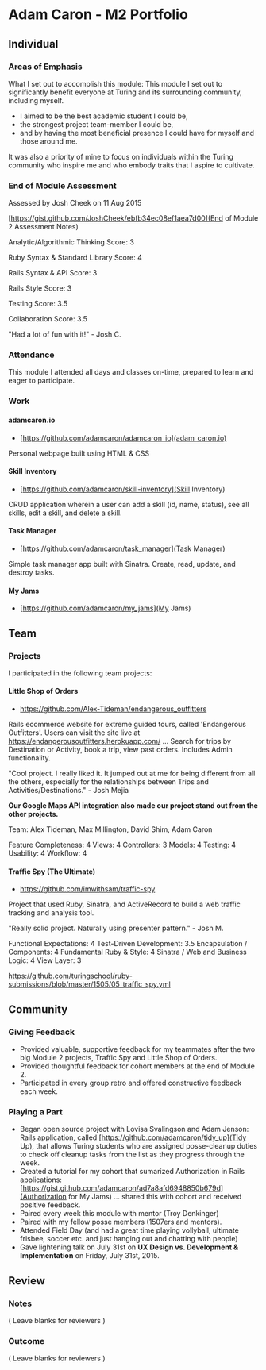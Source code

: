 # Adam Caron - M2 Portfolio

## Individual

### Areas of Emphasis

What I set out to accomplish this module:
This module I set out to significantly benefit everyone at Turing and its surrounding community, including myself.
 - I aimed to be the best academic student I could be,
 - the strongest project team-member I could be,
 - and by having the most beneficial presence I could have for myself and those around me.

 It was also a priority of mine to focus on individuals within the Turing community who inspire me and who embody traits that I aspire to cultivate.

### End of Module Assessment

Assessed by Josh Cheek on 11 Aug 2015

[https://gist.github.com/JoshCheek/ebfb34ec08ef1aea7d00](End of Module 2 Assessment Notes)

Analytic/Algorithmic Thinking
Score: 3

Ruby Syntax & Standard Library
Score: 4

Rails Syntax & API
Score: 3

Rails Style
Score: 3

Testing
Score: 3.5

Collaboration
Score: 3.5

"Had a lot of fun with it!" - Josh C.

### Attendance

This module I attended all days and classes on-time, prepared to learn and eager to participate.

### Work

#### adamcaron.io

* [https://github.com/adamcaron/adamcaron_io](adam_caron.io)

Personal webpage built using HTML & CSS

#### Skill Inventory

* [https://github.com/adamcaron/skill-inventory](Skill Inventory)

CRUD application wherein a user can add a skill (id, name, status), see all skills, edit a skill, and delete a skill.

#### Task Manager

* [https://github.com/adamcaron/task_manager](Task Manager)

Simple task manager app built with Sinatra. Create, read, update, and destroy tasks.

#### My Jams

* [https://github.com/adamcaron/my_jams](My Jams)

## Team

### Projects

I participated in the following team projects:

#### Little Shop of Orders

* https://github.com/Alex-Tideman/endangerous_outfitters

Rails ecommerce website for extreme guided tours, called 'Endangerous Outfitters'. Users can visit the site live at https://endangerousoutfitters.herokuapp.com/ ... Search for trips by Destination or Activity, book a trip, view past orders. Includes Admin functionality.

"Cool project. I really liked it. It jumped out at me for being different from all the others, especially for the relationships between Trips and Activities/Destinations." - Josh Mejia

**Our Google Maps API integration also made our project stand out from the other projects.**

Team: Alex Tideman, Max Millington, David Shim, Adam Caron

Feature Completeness: 4
Views: 4
Controllers: 3
Models: 4
Testing: 4
Usability: 4
Workflow: 4

#### Traffic Spy (The Ultimate)

* https://github.com/imwithsam/traffic-spy

Project that used Ruby, Sinatra, and ActiveRecord to build a web traffic tracking and analysis tool.

"Really solid project. Naturally using presenter pattern." - Josh M.

Functional Expectations: 4
Test-Driven Development: 3.5
Encapsulation / Components: 4
Fundamental Ruby & Style: 4
Sinatra / Web and Business Logic: 4
View Layer: 3

https://github.com/turingschool/ruby-submissions/blob/master/1505/05_traffic_spy.yml

## Community

### Giving Feedback

 - Provided valuable, supportive feedback for my teammates after the two big Module 2 projects, Traffic Spy and Little Shop of Orders.
 - Provided thoughtful feedback for cohort members at the end of Module 2.
 - Participated in every group retro and offered constructive feedback each week.

### Playing a Part

 - Began open source project with Lovisa Svalingson and Adam Jenson: Rails application, called [https://github.com/adamcaron/tidy_up](Tidy Up), that allows Turing students who are assigned posse-cleanup duties to check off cleanup tasks from the list as they progress through the week.
 - Created a tutorial for my cohort that sumarized Authorization in Rails applications: [https://gist.github.com/adamcaron/ad7a8afd6948850b679d](Authorization for My Jams) ... shared this with cohort and received positive feedback.
 - Paired every week this module with mentor (Troy Denkinger)
 - Paired with my fellow posse members (1507ers and mentors).
 - Attended Field Day (and had a great time playing vollyball, ultimate frisbee, soccer etc. and just hanging out and chatting with people)
 - Gave lightening talk on July 31st on **UX Design vs. Development & Implementation** on Friday, July 31st, 2015.

## Review

### Notes

( Leave blanks for reviewers )

### Outcome

( Leave blanks for reviewers )
